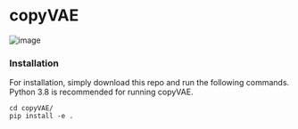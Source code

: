 # copyVAE

![image](https://user-images.githubusercontent.com/4505079/114161673-a4597600-9928-11eb-8aad-035a0997ca02.png)

### Installation

For installation, simply download this repo and run the following commands. Python 3.8 is recommended for running copyVAE.

    cd copyVAE/
    pip install -e .
